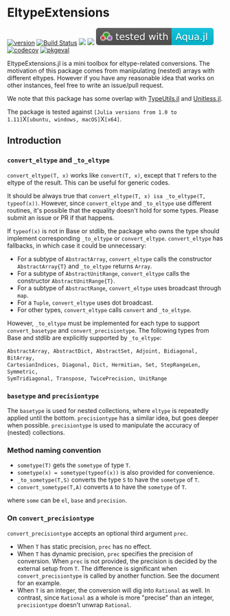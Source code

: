# EltypeExtensions

[![version](https://juliahub.com/docs/General/EltypeExtensions/stable/version.svg)](https://juliahub.com/ui/Packages/General/EltypeExtensions)
[![Build Status](https://github.com/putianyi889/EltypeExtensions.jl/actions/workflows/CI.yml/badge.svg?branch=master)](https://github.com/putianyi889/EltypeExtensions.jl/actions/workflows/CI.yml?query=branch%3Amaster)
[![](https://img.shields.io/badge/docs-stable-blue.svg)](https://putianyi889.github.io/EltypeExtensions.jl/stable)
[![](https://img.shields.io/badge/docs-dev-blue.svg)](https://putianyi889.github.io/EltypeExtensions.jl/dev)
[![Aqua QA](https://raw.githubusercontent.com/JuliaTesting/Aqua.jl/master/badge.svg)](https://github.com/JuliaTesting/Aqua.jl)
[![codecov](https://codecov.io/gh/putianyi889/EltypeExtensions.jl/branch/master/graph/badge.svg?label=codecov)](https://codecov.io/gh/putianyi889/EltypeExtensions.jl)
[![pkgeval](https://juliahub.com/docs/General/EltypeExtensions/stable/pkgeval.svg)](https://juliahub.com/ui/Packages/General/EltypeExtensions)

EltypeExtensions.jl is a mini toolbox for eltype-related conversions. The motivation of this package comes from manipulating (nested) arrays with different eltypes. However if you have any reasonable idea that works on other instances, feel free to write an issue/pull request.

We note that this package has some overlap with [TypeUtils.jl](https://github.com/emmt/TypeUtils.jl) and [Unitless.jl](https://github.com/emmt/Unitless.jl).

The package is tested against `[Julia versions from 1.0 to 1.11]`X`[ubuntu, windows, macOS]`X`[x64]`. 

## Introduction

### `convert_eltype` and `_to_eltype`
`convert_eltype(T, x)` works like `convert(T, x)`, except that `T` refers to the eltype of the result. This can be useful for generic codes.

It should be always true that `convert_eltype(T, x) isa _to_eltype(T, typeof(x))`. However, since `convert_eltype` and `_to_eltype` use different routines, it's possible that the equality doesn't hold for some types. Please submit an issue or PR if that happens.

If `typeof(x)` is not in Base or stdlib, the package who owns the type should implement corresponding `_to_eltype` or `convert_eltype`. `convert_eltype` has fallbacks, in which case it could be unnecessary:
- For a subtype of `AbstractArray`, `convert_eltype` calls the constructor `AbstractArray{T}` and `_to_eltype` returns `Array`.
- For a subtype of `AbstractUnitRange`, `convert_eltype` calls the constructor `AbstractUnitRange{T}`.
- For a subtype of `AbstractRange`, `convert_eltype` uses broadcast through `map`.
- For a `Tuple`, `convert_eltype` uses dot broadcast.
- For other types, `convert_eltype` calls `convert` and `_to_eltype`.

However, `_to_eltype` must be implemented for each type to support `convert_basetype` and `convert_precisiontype`. The following types from Base and stdlib are explicitly supported by `_to_eltype`:
```
AbstractArray, AbstractDict, AbstractSet, Adjoint, Bidiagonal, BitArray,
CartesianIndices, Diagonal, Dict, Hermitian, Set, StepRangeLen, Symmetric,
SymTridiagonal, Transpose, TwicePrecision, UnitRange
```

### `basetype` and `precisiontype`
The `basetype` is used for nested collections, where `eltype` is repeatedly applied until the bottom. `precisiontype` has a similar idea, but goes deeper when possible. `precisiontype` is used to manipulate the accuracy of (nested) collections.

### Method naming convention
- `sometype(T)` gets the `sometype` of type `T`.
- `sometype(x) = sometype(typeof(x))` is also provided for convenience.
- `_to_sometype(T,S)` converts the type `S` to have the `sometype` of `T`.
- `convert_sometype(T,A)` converts `A` to have the `sometype` of `T`.

where `some` can be `el`, `base` and `precision`.

### On `convert_precisiontype`
`convert_precisiontype` accepts an optional third argument `prec`. 
- When `T` has static precision, `prec` has no effect.
- When `T` has dynamic precision, `prec` specifies the precision of conversion. When `prec` is not provided, the precision is decided by the external setup from `T`. The difference is significant when `convert_precisiontype` is called by another function. See the document for an example.
- When `T` is an integer, the conversion will dig into `Rational` as well. In contrast, since `Rational` as a whole is more "precise" than an integer, `precisiontype` doesn't unwrap `Rational`.
